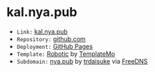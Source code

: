 # kal.nya.pub

- ` Link: ` [kal.nya.pub](https://kal.nya.pub)
- ` Repository: ` [github.com](https://github.com/theqins/kal.nya.pub)
- ` Deployment: ` [GitHub Pages](https://theqins.github.io/kal.nya.pub)
- ` Template: ` [Robotic](https://www.templatemo.com/preview/templatemo_430_robotic) by [TemplateMo](https://www.templatemo.com)
- ` Subdomain: ` [nya.pub](https://nya.pub) by [trdaisuke](https://trdaisuke.com/) via [FreeDNS](https://freedns.afraid.org/)
